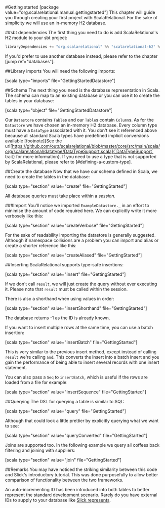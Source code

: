 #Getting started
[package value="org.scalarelational.manual.gettingstarted"]
This chapter will guide you through creating your first project with ScalaRelational. For the sake of simplicity we will use an in-memory H2 database.

##sbt dependencies
The first thing you need to do is add ScalaRelational's H2 module to your sbt project:

```scala
libraryDependencies += "org.scalarelational" %% "scalarelational-h2" % "%version%"
```

If you'd prefer to use another database instead, please refer to the chapter [jump ref="databases"].

##Library imports
You will need the following imports:

[scala type="imports" file="GettingStartedDatastore"]
    
##Schema
The next thing you need is the database representation in Scala. The schema can map to an existing database or you can use it to create the tables in your database:

[scala type="object" file="GettingStartedDatastore"]

Our `Datastore` contains `Table`s and our `Table`s contain `Column`s. As for the `Datastore` we have chosen an in-memory H2 database. Every column type must have a `DataType` associated with it. You don't see it referenced above because all standard Scala types have predefined implicit conversions available [footnote]{See the url[https://github.com/outr/scalarelational/blob/master/core/src/main/scala/org/scalarelational/datatype/DataTypeSupport.scala]{`DataTypeSupport` trait} for more information}. If you need to use a type that is not supported by ScalaRelational, please refer to [#defining-a-custom-type].

##Create the database
Now that we have our schema defined in Scala, we need to create the tables in the database:

[scala type="section" value="create" file="GettingStarted"]

All database queries must take place within a *session*.

###Import
You'll notice we imported `ExampleDatastore._` in an effort to minimise the amount of code required here. We can explicitly write it more verbosely like this:

[scala type="section" value="createVerbose" file="GettingStarted"]

For the sake of readability importing the datastore is generally suggested. Although if namespace collisions are a problem you can import and alias or create a shorter reference like this:

[scala type="section" value="createAliased" file="GettingStarted"]

##Inserting
ScalaRelational supports type-safe insertions:

[scala type="section" value="insert" file="GettingStarted"]

If we don't call `result`, we will just create the query without ever executing it. Please note that `result` must be called within the session.

There is also a shorthand when using values in order:

[scala type="section" value="insertShorthand" file="GettingStarted"]

The database returns -1 as the ID is already known.

If you want to insert multiple rows at the same time, you can use a batch insertion:

[scala type="section" value="insertBatch" file="GettingStarted"]

This is very similar to the previous insert method, except instead of calling `result` we're calling `and`. This converts the insert into a batch insert and you gain the performance of being able to insert several records with one insert statement.

You can also pass a `Seq` to `insertBatch`, which is useful if the rows are loaded from a file for example:

[scala type="section" value="insertSequence" file="GettingStarted"]
    
##Querying
The DSL for querying a table is similar to SQL:

[scala type="section" value="query" file="GettingStarted"]

Although that could look a little prettier by explicitly querying what we want to see:

[scala type="section" value="queryConverted" file="GettingStarted"]

Joins are supported too. In the following example we query all coffees back filtering and joining with suppliers:

[scala type="section" value="join" file="GettingStarted"]

##Remarks
You may have noticed the striking similarity between this code and Slick's introductory tutorial. This was done purposefully to allow better comparison of functionality between the two frameworks.

An auto-incrementing ID has been introduced into both tables to better represent the standard development scenario. Rarely do you have external IDs to supply to your database like [Slick represents](http://slick.typesafe.com/doc/3.0.0/gettingstarted.html#schema).
